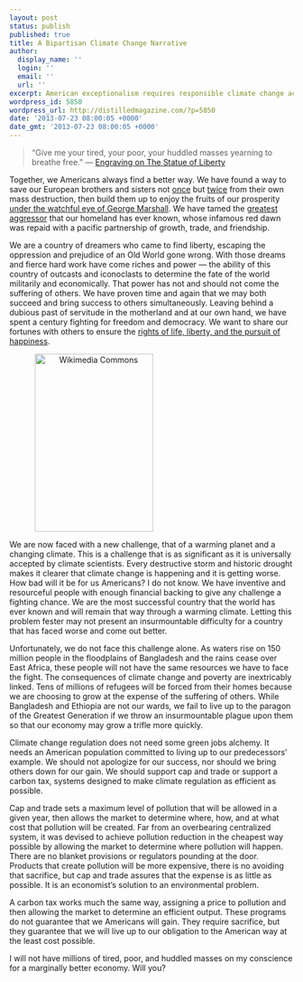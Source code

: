 ```yaml
---
layout: post
status: publish
published: true
title: A Bipartisan Climate Change Narrative
author:
  display_name: ''
  login: ''
  email: ''
  url: ''
excerpt: American exceptionalism requires responsible climate change action.
wordpress_id: 5850
wordpress_url: http://distilledmagazine.com/?p=5850
date: '2013-07-23 08:00:05 +0000'
date_gmt: '2013-07-23 08:00:05 +0000'
---
```

<blockquote>“Give me your tired, your poor, your huddled masses yearning to breathe free." — <a href="http://distilledmagazine.com/wp-content/uploads/2013/07/The_New_Colossus" target="_blank">Engraving on The Statue of Liberty</a></p></blockquote>
<p>Together, we Americans always find a better way. We have found a way to save our European brothers and sisters not <a href="http://distilledmagazine.com/wp-content/uploads/2013/07/watch?v=uP_0DkpFOKs" target="_blank">once</a> but <a href="http://distilledmagazine.com/wp-content/uploads/2013/07/watch?v=AnpTWKKWQ1o" target="_blank">twice</a> from their own mass destruction, then build them up to enjoy the fruits of our prosperity <a href="http://distilledmagazine.com/wp-content/uploads/2013/07/Marshall_plan" target="_blank">under the watchful eye of George Marshall</a>. We have tamed the <a href="http://distilledmagazine.com/wp-content/uploads/2013/07/Attack_on_Pearl_Harbor" target="_blank">greatest aggressor</a> that our homeland has ever known, whose infamous red dawn was repaid with a pacific partnership of growth, trade, and friendship.</p>
<p>We are a country of dreamers who came to find liberty, escaping the oppression and prejudice of an Old World gone wrong. With those dreams and fierce hard work have come riches and power — the ability of this country of outcasts and iconoclasts to determine the fate of the world militarily and economically. That power has not and should not come the suffering of others. We have proven time and again that we may both succeed and bring success to others simultaneously. Leaving behind a dubious past of servitude in the motherland and at our own hand, we have spent a century fighting for freedom and democracy. We want to share our fortunes with others to ensure the <a href="http://distilledmagazine.com/wp-content/uploads/2013/07/United_States_Declaration_of_Independence" target="_blank">rights of life, liberty, and the pursuit of happiness</a>.</p>
<div class=" wp-image-5638 alignleft" style="width: 300px;">
<div class="image"></div>
<p class="caption" style="text-align: center;"><a href="http://distilledmagazine.com/wp-content/uploads/2013/07/Defense.gov_photo_essay_100728-A-XXXXA-017.jpg"><img class="aligncenter size-full wp-image-5874" alt="Wikimedia Commons" src="http://distilledmagazine.com/wp-content/uploads/2013/07/Defense.gov_photo_essay_100728-A-XXXXA-017.jpg" width="210" height="315" /></a></p>
</div>
<p>We are now faced with a new challenge, that of a warming planet and a changing climate. This is a challenge that is as significant as it is universally accepted by climate scientists. Every destructive storm and historic drought makes it clearer that climate change is happening and it is getting worse. How bad will it be for us Americans? I do not know. We have inventive and resourceful people with enough financial backing to give any challenge a fighting chance. We are the most successful country that the world has ever known and will remain that way through a warming climate. Letting this problem fester may not present an insurmountable difficulty for a country that has faced worse and come out better.</p>
<p>Unfortunately, we do not face this challenge alone. As waters rise on 150 million people in the floodplains of Bangladesh and the rains cease over East Africa, these people will not have the same resources we have to face the fight. The consequences of climate change and poverty are inextricably linked. Tens of millions of refugees will be forced from their homes because we are choosing to grow at the expense of the suffering of others. While Bangladesh and Ethiopia are not our wards, we fail to live up to the paragon of the Greatest Generation if we throw an insurmountable plague upon them so that our economy may grow a trifle more quickly.</p>
<p class="break">Climate change regulation does not need some green jobs alchemy. It needs an American population committed to living up to our predecessors’ example. We should not apologize for our success, nor should we bring others down for our gain. We should support cap and trade or support a carbon tax, systems designed to make climate regulation as efficient as possible.</p>
<p>Cap and trade sets a maximum level of pollution that will be allowed in a given year, then allows the market to determine where, how, and at what cost that pollution will be created. Far from an overbearing centralized system, it was devised to achieve pollution reduction in the cheapest way possible by allowing the market to determine where pollution will happen. There are no blanket provisions or regulators pounding at the door. Products that create pollution will be more expensive, there is no avoiding that sacrifice, but cap and trade assures that the expense is as little as possible. It is an economist’s solution to an environmental problem.</p>
<p>A carbon tax works much the same way, assigning a price to pollution and then allowing the market to determine an efficient output. These programs do not guarantee that we Americans will gain. They require sacrifice, but they guarantee that we will live up to our obligation to the American way at the least cost possible.</p>
<p class="break">I will not have millions of tired, poor, and huddled masses on my conscience for a marginally better economy. Will you?</p>
